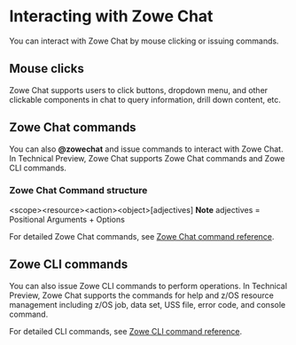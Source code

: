 # Interacting with Zowe Chat

You can interact with Zowe Chat by mouse clicking or issuing commands.

## Mouse clicks

Zowe Chat supports users to click buttons, dropdown menu, and other clickable components in chat to query information, drill down content, etc. 

## Zowe Chat commands

You can also **@zowechat** and issue commands to interact with Zowe Chat. In Technical Preview, Zowe Chat supports Zowe Chat commands and Zowe CLI commands.

### Zowe Chat Command structure

&lt;scope&gt;&lt;resource&gt;&lt;action&gt;&lt;object&gt;[adjectives]
**Note** adjectives = Positional Arguments + Options

For detailed Zowe Chat commands, see [Zowe Chat command reference]().

## Zowe CLI commands

You can also issue Zowe CLI commands to perform operations. In Technical Preview, Zowe Chat supports the commands for help and z/OS resource management including z/OS job, data set, USS file, error code, and console command.

For detailed CLI commands, see [Zowe CLI command reference]().
